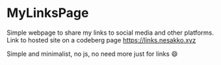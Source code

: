 # MyLinksPage

Simple webpage to share my links to social media and other platforms.  
Link to hosted site on a codeberg page https://links.nesakko.xyz

Simple and minimalist, no js, no need more just for links 😄